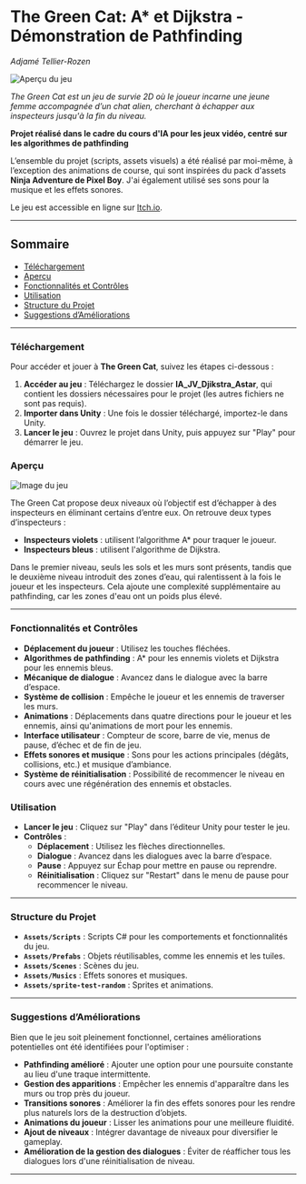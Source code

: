 # The Green Cat: A* et Dijkstra - Démonstration de Pathfinding
_Adjamé Tellier-Rozen_

![Aperçu du jeu](https://github.com/user-attachments/assets/a8d562cb-1b9c-41d3-a40d-33ad2a6b3ef1)

_The Green Cat est un jeu de survie 2D où le joueur incarne une jeune femme accompagnée d’un chat alien, cherchant à échapper aux inspecteurs jusqu'à la fin du niveau._

**Projet réalisé dans le cadre du cours d'IA pour les jeux vidéo, centré sur les algorithmes de pathfinding**

L’ensemble du projet (scripts, assets visuels) a été réalisé par moi-même, à l’exception des animations de course, qui sont inspirées du pack d'assets **Ninja Adventure de Pixel Boy**. J'ai également utilisé ses sons pour la musique et les effets sonores.

Le jeu est accessible en ligne sur [Itch.io](https://ameiswhattodo.itch.io/astar-djikstra-survivor).

---

## Sommaire

- [Téléchargement](#téléchargement)
- [Aperçu](#aperçu)
- [Fonctionnalités et Contrôles](#fonctionnalités-et-contrôles)
- [Utilisation](#utilisation)
- [Structure du Projet](#structure-du-projet)
- [Suggestions d’Améliorations](#suggestions-daméliorations)

---

### Téléchargement

Pour accéder et jouer à **The Green Cat**, suivez les étapes ci-dessous :

1. **Accéder au jeu** : Téléchargez le dossier **IA_JV_Djikstra_Astar**, qui contient les dossiers nécessaires pour le projet (les autres fichiers ne sont pas requis).
2. **Importer dans Unity** : Une fois le dossier téléchargé, importez-le dans Unity.
3. **Lancer le jeu** : Ouvrez le projet dans Unity, puis appuyez sur "Play" pour démarrer le jeu.


### Aperçu

![Image du jeu](https://github.com/user-attachments/assets/4ae1818e-b192-4967-978e-62c670471108)

The Green Cat propose deux niveaux où l’objectif est d’échapper à des inspecteurs en éliminant certains d’entre eux. On retrouve deux types d’inspecteurs :
- **Inspecteurs violets** : utilisent l’algorithme A* pour traquer le joueur.
- **Inspecteurs bleus** : utilisent l'algorithme de Dijkstra.

Dans le premier niveau, seuls les sols et les murs sont présents, tandis que le deuxième niveau introduit des zones d’eau, qui ralentissent à la fois le joueur et les inspecteurs. Cela ajoute une complexité supplémentaire au pathfinding, car les zones d'eau ont un poids plus élevé.

---

### Fonctionnalités et Contrôles

- **Déplacement du joueur** : Utilisez les touches fléchées.
- **Algorithmes de pathfinding** : A* pour les ennemis violets et Dijkstra pour les ennemis bleus.
- **Mécanique de dialogue** : Avancez dans le dialogue avec la barre d’espace.
- **Système de collision** : Empêche le joueur et les ennemis de traverser les murs.
- **Animations** : Déplacements dans quatre directions pour le joueur et les ennemis, ainsi qu'animations de mort pour les ennemis.
- **Interface utilisateur** : Compteur de score, barre de vie, menus de pause, d’échec et de fin de jeu.
- **Effets sonores et musique** : Sons pour les actions principales (dégâts, collisions, etc.) et musique d’ambiance.
- **Système de réinitialisation** : Possibilité de recommencer le niveau en cours avec une régénération des ennemis et obstacles.

### Utilisation

- **Lancer le jeu** : Cliquez sur "Play" dans l’éditeur Unity pour tester le jeu.
- **Contrôles** :
  - **Déplacement** : Utilisez les flèches directionnelles.
  - **Dialogue** : Avancez dans les dialogues avec la barre d’espace.
  - **Pause** : Appuyez sur Échap pour mettre en pause ou reprendre.
  - **Réinitialisation** : Cliquez sur "Restart" dans le menu de pause pour recommencer le niveau.

---

### Structure du Projet

- **`Assets/Scripts`** : Scripts C# pour les comportements et fonctionnalités du jeu.
- **`Assets/Prefabs`** : Objets réutilisables, comme les ennemis et les tuiles.
- **`Assets/Scenes`** : Scènes du jeu.
- **`Assets/Musics`** : Effets sonores et musiques.
- **`Assets/sprite-test-random`** : Sprites et animations.

---

### Suggestions d’Améliorations

Bien que le jeu soit pleinement fonctionnel, certaines améliorations potentielles ont été identifiées pour l'optimiser :

- **Pathfinding amélioré** : Ajouter une option pour une poursuite constante au lieu d'une traque intermittente.
- **Gestion des apparitions** : Empêcher les ennemis d'apparaître dans les murs ou trop près du joueur.
- **Transitions sonores** : Améliorer la fin des effets sonores pour les rendre plus naturels lors de la destruction d’objets.
- **Animations du joueur** : Lisser les animations pour une meilleure fluidité.
- **Ajout de niveaux** : Intégrer davantage de niveaux pour diversifier le gameplay.
- **Amélioration de la gestion des dialogues** : Éviter de réafficher tous les dialogues lors d'une réinitialisation de niveau.

--- 
